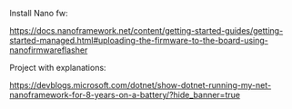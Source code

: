 Install Nano fw:

https://docs.nanoframework.net/content/getting-started-guides/getting-started-managed.html#uploading-the-firmware-to-the-board-using-nanofirmwareflasher

Project with explanations:

https://devblogs.microsoft.com/dotnet/show-dotnet-running-my-net-nanoframework-for-8-years-on-a-battery/?hide_banner=true